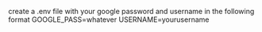 create a .env file with your google password and username
in the following format
GOOGLE_PASS=whatever
USERNAME=yourusername